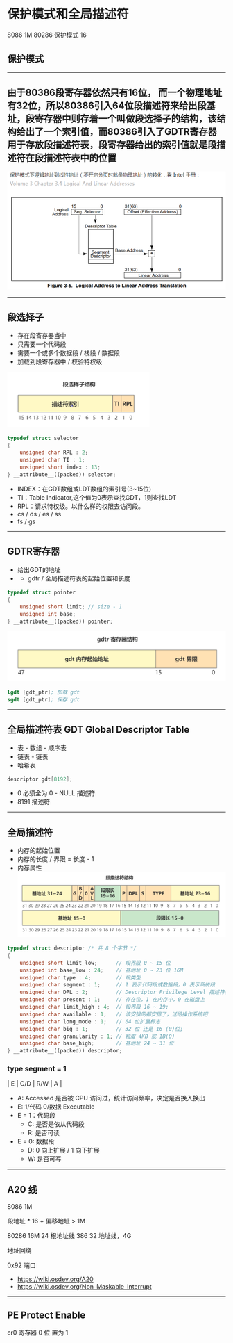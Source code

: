 # 保护模式和全局描述符

8086 1M
80286 保护模式 16

## 保护模式
---
由于80386段寄存器依然只有16位， 而一个物理地址有32位，所以80386引入64位段描述符来给出段基址，段寄存器中则存着一个叫做段选择子的结构，该结构给出了一个索引值，而80386引入了GDTR寄存器用于存放段描述符表，段寄存器给出的索引值就是段描述符在段描述符表中的位置
---
![保护模式下的物理地址](/docs/images/protected_mode.PNG)

---
## 段选择子
- 存在段寄存器当中
- 只需要一个代码段
- 需要一个或多个数据段 / 栈段 / 数据段
- 加载到段寄存器中 / 校验特权级

![段选择子](/docs/images/Segment%20selector.jpg)
```cpp
typedef struct selector
{
    unsigned char RPL : 2;
    unsigned char TI : 1;
    unsigned short index : 13;
} __attribute__((packed)) selector;
```
- INDEX：在GDT数组或LDT数组的索引号(3~15位)
- TI：Table Indicator,这个值为0表示查找GDT，1则查找LDT
- RPL：请求特权级。以什么样的权限去访问段。
- cs / ds / es / ss
- fs / gs
---
## GDTR寄存器
- 给出GDT的地址
- - gdtr / 全局描述符表的起始位置和长度
```cpp
typedef struct pointer
{
    unsigned short limit; // size - 1
    unsigned int base;
} __attribute__((packed)) pointer;
```
![GDTR](/docs/images/GDTR.PNG)
```s
lgdt [gdt_ptr]; 加载 gdt
sgdt [gdt_ptr]; 保存 gdt

```
---
## 全局描述符表 GDT Global Descriptor Table

- 表 - 数组 - 顺序表
- 链表 - 链表
- 哈希表

```cpp
descriptor gdt[8192];
```

- 0 必须全为 0 - NULL 描述符
- 8191 描述符

---
## 全局描述符

- 内存的起始位置
- 内存的长度 / 界限 = 长度 - 1
- 内存属性
![全局描述符](/docs/images/Seg_descriptor.PNG)

```cpp
typedef struct descriptor /* 共 8 个字节 */
{
    unsigned short limit_low;      // 段界限 0 ~ 15 位
    unsigned int base_low : 24;    // 基地址 0 ~ 23 位 16M
    unsigned char type : 4;        // 段类型
    unsigned char segment : 1;     // 1 表示代码段或数据段，0 表示系统段
    unsigned char DPL : 2;         // Descriptor Privilege Level 描述符特权等级 0 ~ 3
    unsigned char present : 1;     // 存在位，1 在内存中，0 在磁盘上
    unsigned char limit_high : 4;  // 段界限 16 ~ 19;
    unsigned char available : 1;   // 该安排的都安排了，送给操作系统吧
    unsigned char long_mode : 1;   // 64 位扩展标志
    unsigned char big : 1;         // 32 位 还是 16 (0)位;
    unsigned char granularity : 1; // 粒度 4KB 或 1B(0)
    unsigned char base_high;       // 基地址 24 ~ 31 位
} __attribute__((packed)) descriptor;
```

### type segment = 1

| E | C/D | R/W | A |

- A: Accessed 是否被 CPU 访问过，统计访问频率，决定是否换入换出
- E: 1/代码 0/数据 Executable
- E = 1：代码段
    - C: 是否是依从代码段
    - R: 是否可读
- E = 0: 数据段
    - D: 0 向上扩展 / 1 向下扩展
    - W: 是否可写
---
## A20 线

8086 1M 

段地址 * 16 + 偏移地址 > 1M

80286 16M 24 根地址线
386 32 地址线，4G

地址回绕

0x92 端口

- <https://wiki.osdev.org/A20>
- <https://wiki.osdev.org/Non_Maskable_Interrupt>
---
## PE Protect Enable

cr0 寄存器 0 位 置为 1
